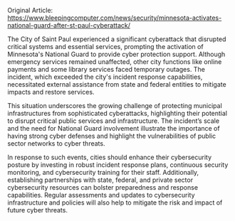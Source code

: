 Original Article: https://www.bleepingcomputer.com/news/security/minnesota-activates-national-guard-after-st-paul-cyberattack/

The City of Saint Paul experienced a significant cyberattack that disrupted critical systems and essential services, prompting the activation of Minnesota's National Guard to provide cyber protection support. Although emergency services remained unaffected, other city functions like online payments and some library services faced temporary outages. The incident, which exceeded the city's incident response capabilities, necessitated external assistance from state and federal entities to mitigate impacts and restore services.

This situation underscores the growing challenge of protecting municipal infrastructures from sophisticated cyberattacks, highlighting their potential to disrupt critical public services and infrastructure. The incident’s scale and the need for National Guard involvement illustrate the importance of having strong cyber defenses and highlight the vulnerabilities of public sector networks to cyber threats.

In response to such events, cities should enhance their cybersecurity posture by investing in robust incident response plans, continuous security monitoring, and cybersecurity training for their staff. Additionally, establishing partnerships with state, federal, and private sector cybersecurity resources can bolster preparedness and response capabilities. Regular assessments and updates to cybersecurity infrastructure and policies will also help to mitigate the risk and impact of future cyber threats.